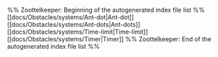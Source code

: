 %% Zoottelkeeper: Beginning of the autogenerated index file list  %%
 [[docs/Obstacles/systems/Ant-dot|Ant-dot]]
 [[docs/Obstacles/systems/Ant-dots|Ant-dots]]
 [[docs/Obstacles/systems/Time-limit|Time-limit]]
 [[docs/Obstacles/systems/Timer|Timer]]
%% Zoottelkeeper: End of the autogenerated index file list  %%
